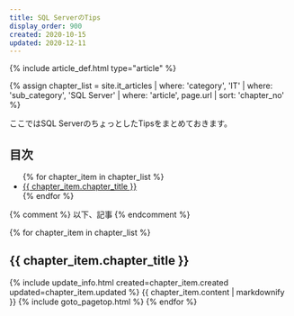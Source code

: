 ```yaml
---
title: SQL ServerのTips
display_order: 900
created: 2020-10-15
updated: 2020-12-11
---
```

{% include article_def.html type="article" %}

{% assign chapter_list = site.it_articles  | where: 'category', 'IT'
                                           | where: 'sub_category', 'SQL Server'
                                           | where: 'article', page.url
                                           | sort: 'chapter_no' %}

ここではSQL ServerのちょっとしたTipsをまとめておきます。

## <a name="index">目次</a>

<ul>
{% for chapter_item in chapter_list %}
<li><a href="#{{ chapter_item.chapter_id }}">{{ chapter_item.chapter_title }}</a></li>
{% endfor %}
</ul>

{% comment %} 以下、記事 {% endcomment %}

{% for chapter_item in chapter_list %}
## <a name="{{ chapter_item.chapter_id }}">{{ chapter_item.chapter_title }}</a>
{% include update_info.html created=chapter_item.created updated=chapter_item.updated %}
{{ chapter_item.content | markdownify }}
{% include goto_pagetop.html %}
{% endfor %}
